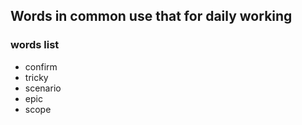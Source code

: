 ## Words in common use that for daily working

### words list
- confirm
- tricky
- scenario
- epic
- scope